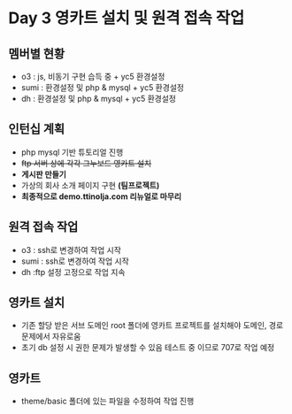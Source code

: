 # Day  3 영카트 설치 및 원격 접속 작업

## 멤버별 현황
 - o3 : js, 비동기 구현 습득 중 + yc5 환경설정
 - sumi : 환경설정 및 php & mysql + yc5 환경설정
 - dh : 환경설정 및 php & mysql + yc5 환경설정

## 인턴십 계획

- php mysql 기반 튜토리얼 진행
- ~~ftp 서버 상에 각각 그누보드 영카트 설치~~
- **게시판 만들기**
- 가상의 회사 소개 페이지 구현 **(팀프로젝트)**
- **최종적으로 demo.ttinolja.com 리뉴얼로 마무리**


## 원격 접속 작업

- o3 : ssh로 변경하여 작업 시작
- sumi : ssh로 변경하여 작업 시작
- dh :ftp 설정 고정으로 작업 지속

## 영카트 설치

- 기존 할당 받은 서브 도메인 root 폴더에 영카트 프로젝트를 설치해야 도메인, 경로 문제에서 자유로움
- 초기 db 설정 시 권한 문제가 발생할 수 있음 테스트 중 이므로 707로 작업 예정

## 영카트 

- theme/basic 폴더에 있는 파일을 수정하여 작업 진행

